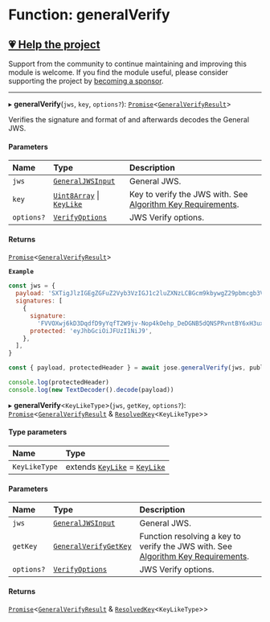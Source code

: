 # Function: generalVerify

## [💗 Help the project](https://github.com/sponsors/panva)

Support from the community to continue maintaining and improving this module is welcome. If you find the module useful, please consider supporting the project by [becoming a sponsor](https://github.com/sponsors/panva).

---

▸ **generalVerify**(`jws`, `key`, `options?`): [`Promise`]( https://developer.mozilla.org/en-US/docs/Web/JavaScript/Reference/Global_Objects/Promise )<[`GeneralVerifyResult`](../interfaces/types.GeneralVerifyResult.md)\>

Verifies the signature and format of and afterwards decodes the General JWS.

#### Parameters

| Name | Type | Description |
| :------ | :------ | :------ |
| `jws` | [`GeneralJWSInput`](../interfaces/types.GeneralJWSInput.md) | General JWS. |
| `key` | [`Uint8Array`]( https://developer.mozilla.org/en-US/docs/Web/JavaScript/Reference/Global_Objects/Uint8Array ) \| [`KeyLike`](../types/types.KeyLike.md) | Key to verify the JWS with. See [Algorithm Key Requirements](https://github.com/panva/jose/issues/210#jws-alg). |
| `options?` | [`VerifyOptions`](../interfaces/types.VerifyOptions.md) | JWS Verify options. |

#### Returns

[`Promise`]( https://developer.mozilla.org/en-US/docs/Web/JavaScript/Reference/Global_Objects/Promise )<[`GeneralVerifyResult`](../interfaces/types.GeneralVerifyResult.md)\>

**`Example`**

```js
const jws = {
  payload: 'SXTigJlzIGEgZGFuZ2Vyb3VzIGJ1c2luZXNzLCBGcm9kbywgZ29pbmcgb3V0IHlvdXIgZG9vci4',
  signatures: [
    {
      signature:
        'FVVOXwj6kD3DqdfD9yYqfT2W9jv-Nop4kOehp_DeDGNB5dQNSPRvntBY6xH3uxlCxE8na9d_kyhYOcanpDJ0EA',
      protected: 'eyJhbGciOiJFUzI1NiJ9',
    },
  ],
}

const { payload, protectedHeader } = await jose.generalVerify(jws, publicKey)

console.log(protectedHeader)
console.log(new TextDecoder().decode(payload))
```

▸ **generalVerify**<`KeyLikeType`\>(`jws`, `getKey`, `options?`): [`Promise`]( https://developer.mozilla.org/en-US/docs/Web/JavaScript/Reference/Global_Objects/Promise )<[`GeneralVerifyResult`](../interfaces/types.GeneralVerifyResult.md) & [`ResolvedKey`](../interfaces/types.ResolvedKey.md)<`KeyLikeType`\>\>

#### Type parameters

| Name | Type |
| :------ | :------ |
| `KeyLikeType` | extends [`KeyLike`](../types/types.KeyLike.md) = [`KeyLike`](../types/types.KeyLike.md) |

#### Parameters

| Name | Type | Description |
| :------ | :------ | :------ |
| `jws` | [`GeneralJWSInput`](../interfaces/types.GeneralJWSInput.md) | General JWS. |
| `getKey` | [`GeneralVerifyGetKey`](../interfaces/jws_general_verify.GeneralVerifyGetKey.md) | Function resolving a key to verify the JWS with. See [Algorithm Key Requirements](https://github.com/panva/jose/issues/210#jws-alg). |
| `options?` | [`VerifyOptions`](../interfaces/types.VerifyOptions.md) | JWS Verify options. |

#### Returns

[`Promise`]( https://developer.mozilla.org/en-US/docs/Web/JavaScript/Reference/Global_Objects/Promise )<[`GeneralVerifyResult`](../interfaces/types.GeneralVerifyResult.md) & [`ResolvedKey`](../interfaces/types.ResolvedKey.md)<`KeyLikeType`\>\>
